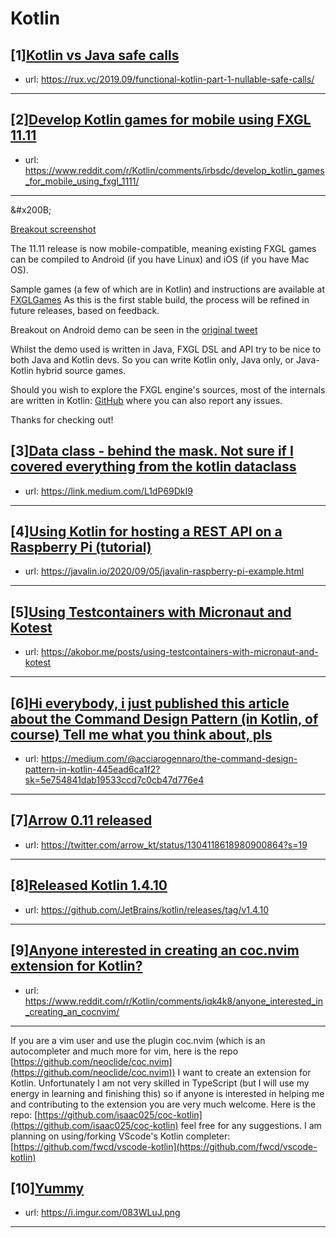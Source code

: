 # Kotlin
## [1][Kotlin vs Java safe calls](https://www.reddit.com/r/Kotlin/comments/iraxza/kotlin_vs_java_safe_calls/)
- url: https://rux.vc/2019.09/functional-kotlin-part-1-nullable-safe-calls/
---

## [2][Develop Kotlin games for mobile using FXGL 11.11](https://www.reddit.com/r/Kotlin/comments/irbsdc/develop_kotlin_games_for_mobile_using_fxgl_1111/)
- url: https://www.reddit.com/r/Kotlin/comments/irbsdc/develop_kotlin_games_for_mobile_using_fxgl_1111/
---
&amp;#x200B;

[Breakout screenshot](https://preview.redd.it/9iqvhlcgopm51.png?width=1714&amp;format=png&amp;auto=webp&amp;s=f38b8251304e750c638d71e24c1f8f4f02ba647e)

The 11.11 release is now mobile-compatible, meaning existing FXGL games can be compiled to Android (if you have Linux) and iOS (if you have Mac OS).

Sample games (a few of which are in Kotlin) and instructions are available at [FXGLGames](https://github.com/AlmasB/FXGLGames#build-for-mobile) As this is the first stable build, the process will be refined in future releases, based on feedback.

Breakout on Android demo can be seen in the [original tweet](https://twitter.com/AlmasBaim/status/1304731964323307520)

Whilst the demo used is written in Java, FXGL DSL and API try to be nice to both Java and Kotlin devs. So you can write Kotlin only, Java only, or Java-Kotlin hybrid source games.

Should you wish to explore the FXGL engine's sources, most of the internals are written in Kotlin: [GitHub](https://github.com/AlmasB/FXGL) where you can also report any issues.

Thanks for checking out!
## [3][Data class - behind the mask. Not sure if I covered everything from the kotlin dataclass](https://www.reddit.com/r/Kotlin/comments/ir7wos/data_class_behind_the_mask_not_sure_if_i_covered/)
- url: https://link.medium.com/L1dP69DkI9
---

## [4][Using Kotlin for hosting a REST API on a Raspberry Pi (tutorial)](https://www.reddit.com/r/Kotlin/comments/ir9gq4/using_kotlin_for_hosting_a_rest_api_on_a/)
- url: https://javalin.io/2020/09/05/javalin-raspberry-pi-example.html
---

## [5][Using Testcontainers with Micronaut and Kotest](https://www.reddit.com/r/Kotlin/comments/iqr3rc/using_testcontainers_with_micronaut_and_kotest/)
- url: https://akobor.me/posts/using-testcontainers-with-micronaut-and-kotest
---

## [6][Hi everybody, i just published this article about the Command Design Pattern (in Kotlin, of course) Tell me what you think about, pls](https://www.reddit.com/r/Kotlin/comments/iqw5ez/hi_everybody_i_just_published_this_article_about/)
- url: https://medium.com/@acciarogennaro/the-command-design-pattern-in-kotlin-445ead6ca1f2?sk=5e754841dab19533ccd7c0cb47d776e4
---

## [7][Arrow 0.11 released](https://www.reddit.com/r/Kotlin/comments/iqaglq/arrow_011_released/)
- url: https://twitter.com/arrow_kt/status/1304118618980900864?s=19
---

## [8][Released Kotlin 1.4.10](https://www.reddit.com/r/Kotlin/comments/iq2i5u/released_kotlin_1410/)
- url: https://github.com/JetBrains/kotlin/releases/tag/v1.4.10
---

## [9][Anyone interested in creating an coc.nvim extension for Kotlin?](https://www.reddit.com/r/Kotlin/comments/iqk4k8/anyone_interested_in_creating_an_cocnvim/)
- url: https://www.reddit.com/r/Kotlin/comments/iqk4k8/anyone_interested_in_creating_an_cocnvim/
---
If you are a vim user and use the plugin coc.nvim (which is an autocompleter and much more for vim, here is the repo [https://github.com/neoclide/coc.nvim](https://github.com/neoclide/coc.nvim))  I want to create an extension for Kotlin. Unfortunately I am not very skilled in TypeScript (but I will use my energy in learning and finishing this) so if anyone is interested in helping me and contributing to the extension you are very much welcome. Here is the repo: [https://github.com/isaac025/coc-kotlin](https://github.com/isaac025/coc-kotlin) feel free for any suggestions. I am planning on using/forking VScode's Kotlin completer: [https://github.com/fwcd/vscode-kotlin](https://github.com/fwcd/vscode-kotlin)
## [10][Yummy](https://www.reddit.com/r/Kotlin/comments/ipp2hi/yummy/)
- url: https://i.imgur.com/083WLuJ.png
---

